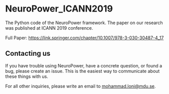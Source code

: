# NeuroPower_ICANN2019
The Python code of the NeuroPower framework. The paper on our research was published at ICANN 2019 conference.

Full Paper: https://link.springer.com/chapter/10.1007/978-3-030-30487-4_17


## Contacting us

If you have trouble using NeuroPower, have a concrete question, or found a bug, please create an issue. This is the easiest way to communicate about these things with us. 

For all other inquiries, please write an email to mohammad.loni@mdu.se.
